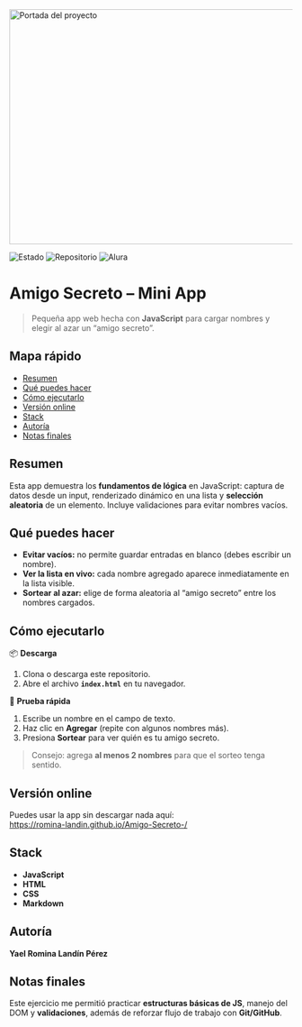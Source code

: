 <!-- Banner del proyecto -->
<img width="1161" height="417" alt="Portada del proyecto" src="https://github.com/user-attachments/assets/5834512e-12c7-4d6c-8aa3-90e6ad5cb918" />

<!-- Insignias de estado y metadatos -->
![Estado](https://img.shields.io/badge/Estado-Completado-brightgreen)
![Repositorio](https://img.shields.io/badge/GitHub-Kuchais-black?logo=github)
![Alura](https://img.shields.io/badge/%23ALURA-000000?style=flat&logo=hashnode&logoColor=white)

# Amigo Secreto – Mini App

> Pequeña app web hecha con **JavaScript** para cargar nombres y elegir al azar un “amigo secreto”.

<!-- Índice breve para navegación -->
## Mapa rápido
- [Resumen](#resumen)
- [Qué puedes hacer](#qué-puedes-hacer)
- [Cómo ejecutarlo](#cómo-ejecutarlo)
- [Versión online](#versión-online)
- [Stack](#stack)
- [Autoría](#autoría)
- [Notas finales](#notas-finales)

<!-- Descripción compacta del problema y la solución -->
## Resumen
Esta app demuestra los **fundamentos de lógica** en JavaScript: captura de datos desde un input, renderizado dinámico en una lista y **selección aleatoria** de un elemento. Incluye validaciones para evitar nombres vacíos.

<!-- Lista de características con redacción diferente pero mismo sentido -->
## Qué puedes hacer
- **Evitar vacíos:** no permite guardar entradas en blanco (debes escribir un nombre).
- **Ver la lista en vivo:** cada nombre agregado aparece inmediatamente en la lista visible.
- **Sortear al azar:** elige de forma aleatoria al “amigo secreto” entre los nombres cargados.

<!-- Instrucciones prácticas con pasos claros -->
## Cómo ejecutarlo
📦 **Descarga**
1. Clona o descarga este repositorio.
2. Abre el archivo **`index.html`** en tu navegador.

🧪 **Prueba rápida**
1. Escribe un nombre en el campo de texto.
2. Haz clic en **Agregar** (repite con algunos nombres más).
3. Presiona **Sortear** para ver quién es tu amigo secreto.

> Consejo: agrega **al menos 2 nombres** para que el sorteo tenga sentido.

<!-- Enlace directo a la demo -->
## Versión online
Puedes usar la app sin descargar nada aquí:  
https://romina-landin.github.io/Amigo-Secreto-/

<!-- Tecnologías, con nombres estandarizados -->
## Stack
- **JavaScript**
- **HTML**
- **CSS**
- **Markdown**

<!-- Créditos con formato distinto -->
## Autoría
**Yael Romina Landín Pérez**

<!-- Cierre con aprendizaje, reescrito -->
## Notas finales
Este ejercicio me permitió practicar **estructuras básicas de JS**, manejo del DOM y **validaciones**, además de reforzar flujo de trabajo con **Git/GitHub**.
